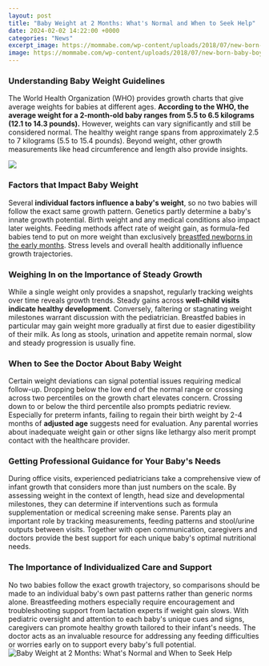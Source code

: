 ```yaml
---
layout: post
title: "Baby Weight at 2 Months: What's Normal and When to Seek Help"
date: 2024-02-02 14:22:00 +0000
categories: "News"
excerpt_image: https://mommabe.com/wp-content/uploads/2018/07/new-born-baby-boy-on-scale-baby-weight-chart-ss.jpg
image: https://mommabe.com/wp-content/uploads/2018/07/new-born-baby-boy-on-scale-baby-weight-chart-ss.jpg
---
```


### Understanding Baby Weight Guidelines  
The World Health Organization (WHO) provides growth charts that give average weights for babies at different ages. **According to the WHO, the average weight for a 2-month-old baby ranges from 5.5 to 6.5 kilograms (12.1 to 14.3 pounds).** However, weights can vary significantly and still be considered normal. The healthy weight range spans from approximately 2.5 to 7 kilograms (5.5 to 15.4 pounds). Beyond weight, other growth measurements like head circumference and length also provide insights.

![](https://conqueringmotherhood.com/wp-content/uploads/2021/02/Baby-Weight-Chart-Boys.jpg)
### Factors that Impact Baby Weight
Several **individual factors influence a baby's weight**, so no two babies will follow the exact same growth pattern. Genetics partly determine a baby's innate growth potential. Birth weight and any medical conditions also impact later weights. Feeding methods affect rate of weight gain, as formula-fed babies tend to put on more weight than exclusively [breastfed newborns in the early months](https://store.fi.io.vn/mommysaurus-mom-mom-2-kids3091-t-shirt). Stress levels and overall health additionally influence growth trajectories.
### Weighing In on the Importance of Steady Growth 
While a single weight only provides a snapshot, regularly tracking weights over time reveals growth trends. Steady gains across **well-child visits indicate healthy development**. Conversely, faltering or stagnating weight milestones warrant discussion with the pediatrician. Breastfed babies in particular may gain weight more gradually at first due to easier digestibility of their milk. As long as stools, urination and appetite remain normal, slow and steady progression is usually fine.
### When to See the Doctor About Baby Weight
Certain weight deviations can signal potential issues requiring medical follow-up. Dropping below the low end of the normal range or crossing across two percentiles on the growth chart elevates concern. Crossing down to or below the third percentile also prompts pediatric review. Especially for preterm infants, failing to regain their birth weight by 2-4 months of **adjusted age** suggests need for evaluation. Any parental worries about inadequate weight gain or other signs like lethargy also merit prompt contact with the healthcare provider.
### Getting Professional Guidance for Your Baby's Needs  
During office visits, experienced pediatricians take a comprehensive view of infant growth that considers more than just numbers on the scale. By assessing weight in the context of length, head size and developmental milestones, they can determine if interventions such as formula supplementation or medical screening make sense. Parents play an important role by tracking measurements, feeding patterns and stool/urine outputs between visits. Together with open communication, caregivers and doctors provide the best support for each unique baby's optimal nutritional needs.
### The Importance of Individualized Care and Support
No two babies follow the exact growth trajectory, so comparisons should be made to an individual baby's own past patterns rather than generic norms alone. Breastfeeding mothers especially require encouragement and troubleshooting support from lactation experts if weight gain slows. With pediatric oversight and attention to each baby's unique cues and signs, caregivers can promote healthy growth tailored to their infant's needs. The doctor acts as an invaluable resource for addressing any feeding difficulties or worries early on to support every baby's full potential.
![Baby Weight at 2 Months: What's Normal and When to Seek Help](https://mommabe.com/wp-content/uploads/2018/07/new-born-baby-boy-on-scale-baby-weight-chart-ss.jpg)